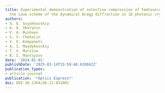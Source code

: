 ```yaml
---
title: Experimental demonstration of selective compression of femtosecond pulses in
  the Laue scheme of the dynamical Bragg diffraction in 1D photonic crystals
authors:
- S. E. Svyakhovskiy
- A. A. Skorynin
- V. A. Bushuev
- S. V. Chekalin
- V. O. Kompanets
- A. I. Maydykovskiy
- T. V. Murzina
- B. I. Mantsyzov
date: '2014-01-01'
publishDate: '2025-03-14T15:59:48.620842Z'
publication_types:
- article-journal
publication: '*Optics Express*'
doi: DOI:10.1364/OE.22.031002
---
```


